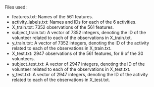 Files used:

- features.txt: Names of the 561 features.
- activity_labels.txt: Names and IDs for each of the 6 activities.
- X_train.txt: 7352 observations of the 561 features.
- subject_train.txt: A vector of 7352 integers, denoting the ID of the volunteer related to each of the observations in X_train.txt.
- y_train.txt: A vector of 7352 integers, denoting the ID of the activity related to each of the observations in X_train.txt.
- X_test.txt: 2947 observations of the 561 features, for 9 of the 30 volunteers.
- subject_test.txt: A vector of 2947 integers, denoting the ID of the volunteer related to each of the observations in X_test.txt.
- y_test.txt: A vector of 2947 integers, denoting the ID of the activity related to each of the observations in X_test.txt.

